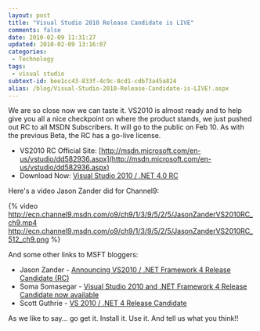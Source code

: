 ```yaml
---
layout: post
title: "Visual Studio 2010 Release Candidate is LIVE"
comments: false
date: 2010-02-09 11:31:27
updated: 2010-02-09 13:16:07
categories:
 - Technology
tags:
 - visual studio
subtext-id: bee1cc43-833f-4c9c-8cd1-cdb73a45a824
alias: /blog/Visual-Studio-2010-Release-Candidate-is-LIVE!.aspx
---
```



We are so close now we can taste it. VS2010 is almost ready and to help give you all a nice checkpoint on where the product stands, we just pushed out RC to all MSDN Subscribers. It will go to the public on Feb 10. As with the previous Beta, the RC has a go-live license.

  * VS2010 RC Official Site: [http://msdn.microsoft.com/en-us/vstudio/dd582936.aspx](http://msdn.microsoft.com/en-us/vstudio/dd582936.aspx)
  * Download Now: [Visual Studio 2010 / .NET 4.0 RC](http://msdn.microsoft.com/en-us/vstudio/dd582936.aspx)

Here's a video Jason Zander did for Channel9:

<!-- more -->

{% video http://ecn.channel9.msdn.com/o9/ch9/1/3/9/5/2/5/JasonZanderVS2010RC_ch9.mp4 http://ecn.channel9.msdn.com/o9/ch9/1/3/9/5/2/5/JasonZanderVS2010RC_512_ch9.png %}

And some other links to MSFT bloggers:

  * Jason Zander - [Announcing VS2010 / .NET Framework 4 Release Candidate (RC)](http://blogs.msdn.com/jasonz/archive/2010/02/09/announcing-vs2010-net-framework-4-release-candidate-rc.aspx)
  * Soma Somasegar - [Visual Studio 2010 and .NET Framework 4 Release Candidate now available](http://blogs.msdn.com/somasegar/archive/2010/02/08/visual-studio-2010-and-net-framework-4-release-candidate-now-available.aspx)
  * Scott Guthrie - [VS 2010 / .NET 4 Release Candidate](http://weblogs.asp.net/scottgu/archive/2010/02/08/vs-2010-net-4-release-candidate.aspx)

As we like to say... go get it. Install it. Use it. And tell us what you think!!
